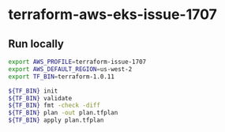 # terraform-aws-eks-issue-1707

## Run locally

```bash
export AWS_PROFILE=terraform-issue-1707
export AWS_DEFAULT_REGION=us-west-2
export TF_BIN=terraform-1.0.11

${TF_BIN} init 
${TF_BIN} validate
${TF_BIN} fmt -check -diff
${TF_BIN} plan -out plan.tfplan 
${TF_BIN} apply plan.tfplan
```

